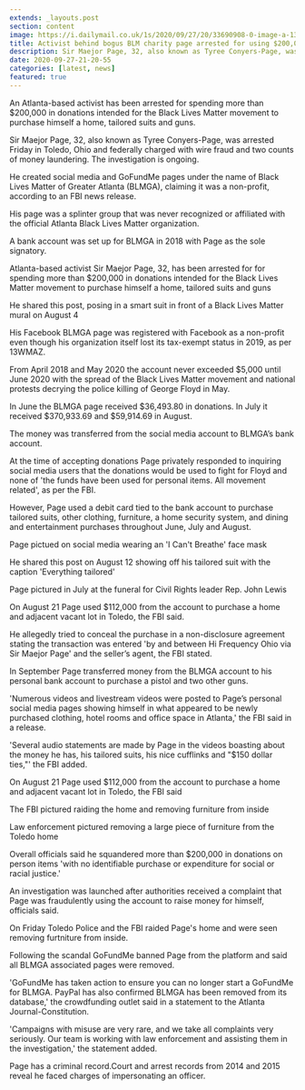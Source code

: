 ```yaml
---
extends: _layouts.post
section: content
image: https://i.dailymail.co.uk/1s/2020/09/27/20/33690908-0-image-a-134_1601236191085.jpg 
title: Activist behind bogus BLM charity page arrested for using $200,000 to buy a home and suits 
description: Sir Maejor Page, 32, also known as Tyree Conyers-Page, was arrested Friday in Toledo, Ohio for misusing $200,000 in BLM donations to buy a home, guns, and tailored suits. 
date: 2020-09-27-21-20-55 
categories: [latest, news] 
featured: true 
--- 
```

An Atlanta-based activist has been arrested for spending more than $200,000 in donations intended for the Black Lives Matter movement to purchase himself a home, tailored suits and guns.

Sir Maejor Page, 32, also known as Tyree Conyers-Page, was arrested Friday in Toledo, Ohio and federally charged with wire fraud and two counts of money laundering. The investigation is ongoing.

He created social media and GoFundMe pages under the name of Black Lives Matter of Greater Atlanta (BLMGA), claiming it was a non-profit, according to an FBI news release.

His page was a splinter group that was never recognized or affiliated with the official Atlanta Black Lives Matter organization. 

A bank account was set up for BLMGA in 2018 with Page as the sole signatory.

Atlanta-based activist Sir Maejor Page, 32, has been arrested for for spending more than $200,000 in donations intended for the Black Lives Matter movement to purchase himself a home, tailored suits and guns

He shared this post, posing in a smart suit in front of a Black Lives Matter mural on August 4

His Facebook BLMGA page was registered with Facebook as a non-profit even though his organization itself lost its tax-exempt status in 2019, as per 13WMAZ.

From April 2018 and May 2020 the account never exceeded $5,000 until June 2020 with the spread of the Black Lives Matter movement and national protests decrying the police killing of George Floyd in May.

In June the BLMGA page received $36,493.80 in donations. In July it received $370,933.69 and $59,914.69 in August.

The money was transferred from the social media account to BLMGA’s bank account.

At the time of accepting donations Page privately responded to inquiring social media users that the donations would be used to fight for Floyd and none of 'the funds have been used for personal items. All movement related', as per the FBI.

However, Page used a debit card tied to the bank account to purchase tailored suits, other clothing, furniture, a home security system, and dining and entertainment purchases throughout June, July and August.

Page pictued on social media wearing an 'I Can't Breathe' face mask

He shared this post on August 12 showing off his tailored suit with the caption 'Everything tailored'

Page pictured in July at the funeral for Civil Rights leader Rep. John Lewis

On August 21 Page used $112,000 from the account to purchase a home and adjacent vacant lot in Toledo, the FBI said.

He allegedly tried to conceal the purchase in a non-disclosure agreement stating the transaction was entered 'by and between Hi Frequency Ohio via Sir Maejor Page' and the seller’s agent, the FBI stated.

In September Page transferred money from the BLMGA account to his personal bank account to purchase a pistol and two other guns.

'Numerous videos and livestream videos were posted to Page’s personal social media pages showing himself in what appeared to be newly purchased clothing, hotel rooms and office space in Atlanta,' the FBI said in a release. 

'Several audio statements are made by Page in the videos boasting about the money he has, his tailored suits, his nice cufflinks and "$150 dollar ties,"' the FBI added.

On August 21 Page used $112,000 from the account to purchase a home and adjacent vacant lot in Toledo, the FBI said

The FBI pictured raiding the home and removing furniture from inside

Law enforcement pictured removing a large piece of furniture from the Toledo home

Overall officials said he squandered more than $200,000 in donations on person items 'with no identifiable purchase or expenditure for social or racial justice.'

An investigation was launched after authorities received a complaint that Page was fraudulently using the account to raise money for himself, officials said. 

On Friday Toledo Police and the FBI raided Page's home and were seen removing furtniture from inside. 

Following the scandal GoFundMe banned Page from the platform and said all BLMGA associated pages were removed.

'GoFundMe has taken action to ensure you can no longer start a GoFundMe for BLMGA. PayPal has also confirmed BLMGA has been removed from its database,' the crowdfunding outlet said in a statement to the Atlanta Journal-Constitution.

'Campaigns with misuse are very rare, and we take all complaints very seriously. Our team is working with law enforcement and assisting them in the investigation,' the statement added.

Page has a criminal record.Court and arrest records from 2014 and 2015 reveal he faced charges of impersonating an officer. 

